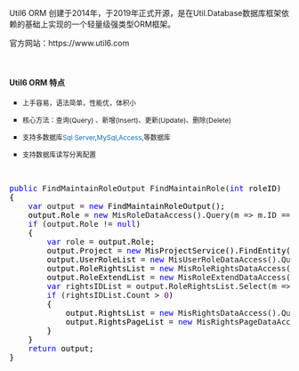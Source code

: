 <p>
    Util6 ORM 创建于2014年，于2019年正式开源，是在Util.Database数据库框架依赖的基础上实现的一个轻量级强类型ORM框架。
</p>
<p>
    官方网站：https://www.util6.com
</p>
<p>
    <span style="font-size: 12px;"></span><br/>
</p>
<h4>
    Util6 ORM 特点
</h4>
<ul style="list-style-type: square;" class=" list-paddingleft-2">
    <li>
        <p>
            <span style="font-size: 12px;">上手容易，语法简单，<span style="font-size: 12px;">性能优，体积小</span></span>
        </p>
    </li>
    <li>
        <p>
            <span style="font-size: 12px;">核心方法：查询(<span style="font-size: 12px;">Query</span>) 、新增(Insert)、更新(Update)、删除(Delete)</span>
        </p>
    </li>
    <li>
        <p>
            <span style="font-size: 12px;">支持多数据库<span style="font-size: 12px; color: rgb(0, 112, 192);">Sql Server</span>,<span style="font-size: 12px; color: rgb(0, 112, 192);">MySql</span>,<span style="font-size: 12px; color: rgb(0, 112, 192);">Access</span>,等数据库</span>
        </p>
    </li>
</ul>
<p>
    <span style="font-size: 12px;"></span>
</p>
<ul class=" list-paddingleft-2" style="list-style-type: square;">
    <li>
        <p>
            <span style="font-size: 12px;">支持数据库读写分离配置</span>
        </p>
    </li>
</ul>
<p>
    <span style="font-size: 12px;"></span><br/>
</p>
<p></p>
<pre><span style="color: #0000ff;">public</span> FindMaintainRoleOutput FindMaintainRole(<span style="color: #0000ff;">int</span><span style="color: #000000;"> roleID)
{
    </span><span style="color: #0000ff;">var</span> output = <span style="color: #0000ff;">new</span><span style="color: #000000;"> FindMaintainRoleOutput();
    output.Role </span>= <span style="color: #0000ff;">new</span> MisRoleDataAccess().Query(m =&gt; m.ID ==<span style="color: #000000;"> roleID).ToModel();
    </span><span style="color: #0000ff;">if</span> (output.Role != <span style="color: #0000ff;">null</span><span style="color: #000000;">)
    {
        </span><span style="color: #0000ff;">var</span> role =<span style="color: #000000;"> output.Role;
        output.Project </span>= <span style="color: #0000ff;">new</span><span style="color: #000000;"> MisProjectService().FindEntity(role.ProjectID);
        output.UserRoleList </span>= <span style="color: #0000ff;">new</span> MisUserRoleDataAccess().Query(m =&gt; m.RoleID ==<span style="color: #000000;"> role.ID).ToList();
        output.RoleRightsList </span>= <span style="color: #0000ff;">new</span> MisRoleRightsDataAccess().Query(m =&gt; m.RoleID ==<span style="color: #000000;"> role.ID).ToList();
        output.RoleExtendList </span>= <span style="color: #0000ff;">new</span> MisRoleExtendDataAccess().Query(m =&gt; m.RoleID ==<span style="color: #000000;"> role.ID).ToList();
        </span><span style="color: #0000ff;">var</span> rightsIDList = output.RoleRightsList.Select(m =&gt;<span style="color: #000000;"> m.RightsID).ToList();
        </span><span style="color: #0000ff;">if</span> (rightsIDList.Count &gt; <span style="color: #800080;">0</span><span style="color: #000000;">)
        {
            output.RightsList </span>= <span style="color: #0000ff;">new</span> MisRightsDataAccess().Query(m=&gt;<span style="color: #000000;"> rightsIDList.Contains(m.ID)).ToList();
            output.RightsPageList </span>= <span style="color: #0000ff;">new</span> MisRightsPageDataAccess().Query(m =&gt;<span style="color: #000000;"> rightsIDList.Contains(m.RightsID)).ToList();
        }
    }
    </span><span style="color: #0000ff;">return</span><span style="color: #000000;"> output;
}</span></pre>
<p>
    <br/>
</p>
